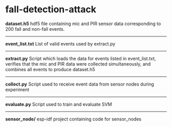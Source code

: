# fall-detection-attack

**dataset.h5**
hdf5 file containing mic and PIR sensor data corresponding to 200 fall and non-fall events.

***

**event_list.txt**
List of valid events used by extract.py

***

**extract.py**
Script which loads the data for events listed in event_list.txt, verifies that the mic and PIR data were collected simultaneously, and combines all events to produce dataset.h5

***

**collect.py**
Script used to receive event data from sensor nodes during experiment

***

**evaluate.py**
Script used to train and evaluate SVM 

***

**sensor_node/**
esp-idf project containing code for sensor_nodes

